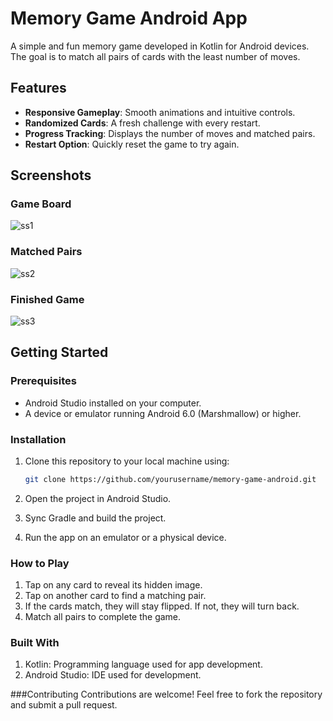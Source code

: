 # Memory Game Android App

A simple and fun memory game developed in Kotlin for Android devices. The goal is to match all pairs of cards with the least number of moves.

## Features
- **Responsive Gameplay**: Smooth animations and intuitive controls.
- **Randomized Cards**: A fresh challenge with every restart.
- **Progress Tracking**: Displays the number of moves and matched pairs.
- **Restart Option**: Quickly reset the game to try again.

## Screenshots

### Game Board
![ss1](https://github.com/user-attachments/assets/ae70a7ac-a8ad-4678-b9d4-f2c1436c8dab)

### Matched Pairs
![ss2](https://github.com/user-attachments/assets/d1a46566-2f9c-44c5-a9b9-7064da1cc7f6)

### Finished Game
![ss3](https://github.com/user-attachments/assets/a47261ec-f0ac-4826-a2ce-34f485021e83)

## Getting Started

### Prerequisites
- Android Studio installed on your computer.
- A device or emulator running Android 6.0 (Marshmallow) or higher.

### Installation
1. Clone this repository to your local machine using:
   ```bash
   git clone https://github.com/yourusername/memory-game-android.git

2. Open the project in Android Studio. 

3. Sync Gradle and build the project.

4. Run the app on an emulator or a physical device.

### How to Play
1. Tap on any card to reveal its hidden image.
2. Tap on another card to find a matching pair.
3. If the cards match, they will stay flipped. If not, they will turn back.
4. Match all pairs to complete the game.

### Built With
1. Kotlin: Programming language used for app development.
2. Android Studio: IDE used for development.

###Contributing
Contributions are welcome! Feel free to fork the repository and submit a pull request.
